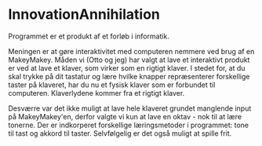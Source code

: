 # InnovationAnnihilation
Programmet er et produkt af et forløb i informatik.

Meningen er at gøre interaktivitet med computeren nemmere ved brug af en MakeyMakey. Måden vi (Otto og jeg) har valgt at lave et interaktivt produkt er ved at lave et klaver, som virker som en rigtigt klaver. I stedet for, at du skal trykke på dit tastatur og lære hvilke knapper repræsenterer forskellige taster på klaveret, har du nu et fysisk klaver som er forbundet til computeren. Klaverlydene kommer fra et rigtigt klaver.

Desværre var det ikke muligt at lave hele klaveret grundet manglende input på MakeyMakey'en, derfor valgte vi kun at lave en oktav - nok til at lære tonerne. Der er indkorperet forskellige læringsmetoder i programmet: tone til tast og akkord til taster. Selvfølgelig er det også muligt at spille frit.
